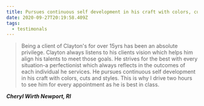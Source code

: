 ```yaml
---
title: Pursues continuous self development in his craft with colors, cuts and styles
date: 2020-09-27T20:19:58.409Z
tags:
  - testimonals
---
```

> Being a client of Clayton's for over 15yrs has been an absolute privilege. Clayton always listens to his clients vision which helps him align his talents to meet those goals. He strives for the best with every situation-a perfectionist which always reflects in the outcomes of each individual he services. He pursues continuous self development in his craft with colors, cuts and styles. This is why I drive two hours to see him for every appointment as he is best in class.

***Cheryl Wirth Newport, RI***